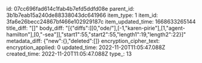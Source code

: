 id: 07cc696fad614c1fab4b7efd5ddfd08e
parent_id: 3b1b7eab15a240de88338043dc641966
item_type: 1
item_id: 3fa6e26becc24867bf466e102929187c
item_updated_time: 1668633265144
title_diff: "[]"
body_diff: "[{\"diffs\":[[0,\"ode/\"],[-1,\"karen-pirie\"],[1,\"agent-hamilton\"],[0,\"-sea\"]],\"start1\":55,\"start2\":55,\"length1\":19,\"length2\":22}]"
metadata_diff: {"new":{},"deleted":[]}
encryption_cipher_text: 
encryption_applied: 0
updated_time: 2022-11-20T11:05:47.088Z
created_time: 2022-11-20T11:05:47.088Z
type_: 13